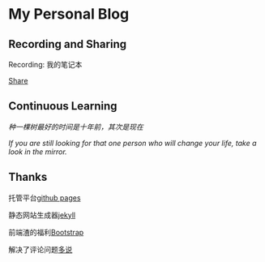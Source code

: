 # My Personal Blog

## Recording and Sharing

Recording: 我的笔记本

[Share](http://mapan1984.github.io)

## Continuous Learning

*种一棵树最好的时间是十年前，其次是现在*

*If you are still looking for that one person who will change your life, take a look in the mirror.*

## Thanks

托管平台[github pages](https://pages.github.com/)

静态网站生成器[jekyll](https://jekyllrb.com/)

前端渣的福利[Bootstrap](http://getbootstrap.com/)

解决了评论问题[多说](http://duoshuo.com/)
